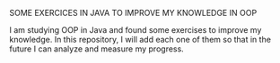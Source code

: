 SOME EXERCICES IN JAVA TO IMPROVE MY KNOWLEDGE IN OOP 

I am studying OOP in Java and found some exercises to improve my knowledge. In this repository, I will add each one of them so that in the future I can analyze and measure my progress.